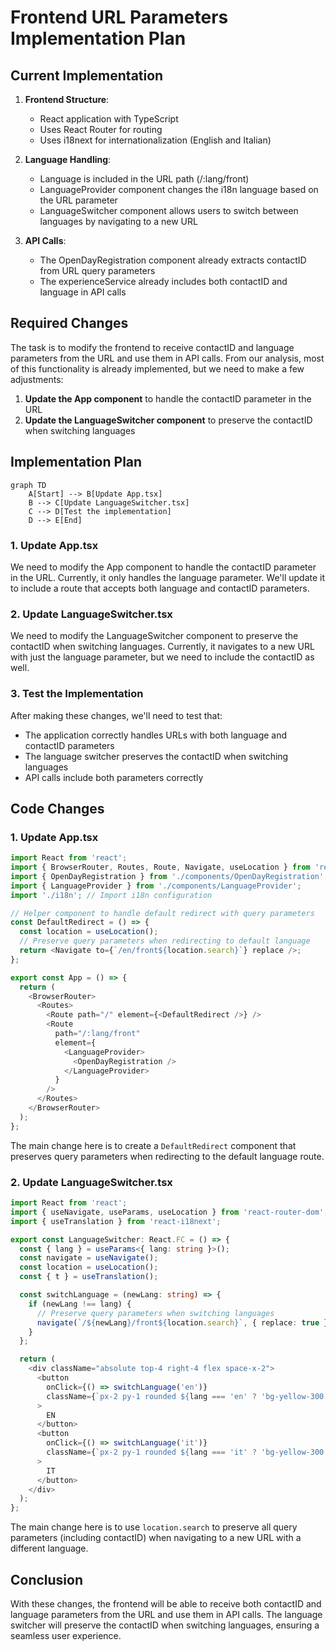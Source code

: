 # Frontend URL Parameters Implementation Plan

## Current Implementation

1. **Frontend Structure**:
   - React application with TypeScript
   - Uses React Router for routing
   - Uses i18next for internationalization (English and Italian)

2. **Language Handling**:
   - Language is included in the URL path (/:lang/front)
   - LanguageProvider component changes the i18n language based on the URL parameter
   - LanguageSwitcher component allows users to switch between languages by navigating to a new URL

3. **API Calls**:
   - The OpenDayRegistration component already extracts contactID from URL query parameters
   - The experienceService already includes both contactID and language in API calls

## Required Changes

The task is to modify the frontend to receive contactID and language parameters from the URL and use them in API calls. From our analysis, most of this functionality is already implemented, but we need to make a few adjustments:

1. **Update the App component** to handle the contactID parameter in the URL
2. **Update the LanguageSwitcher component** to preserve the contactID when switching languages

## Implementation Plan

```mermaid
graph TD
    A[Start] --> B[Update App.tsx]
    B --> C[Update LanguageSwitcher.tsx]
    C --> D[Test the implementation]
    D --> E[End]
```

### 1. Update App.tsx

We need to modify the App component to handle the contactID parameter in the URL. Currently, it only handles the language parameter. We'll update it to include a route that accepts both language and contactID parameters.

### 2. Update LanguageSwitcher.tsx

We need to modify the LanguageSwitcher component to preserve the contactID when switching languages. Currently, it navigates to a new URL with just the language parameter, but we need to include the contactID as well.

### 3. Test the Implementation

After making these changes, we'll need to test that:
- The application correctly handles URLs with both language and contactID parameters
- The language switcher preserves the contactID when switching languages
- API calls include both parameters correctly

## Code Changes

### 1. Update App.tsx

```typescript
import React from 'react';
import { BrowserRouter, Routes, Route, Navigate, useLocation } from 'react-router-dom';
import { OpenDayRegistration } from './components/OpenDayRegistration';
import { LanguageProvider } from './components/LanguageProvider';
import './i18n'; // Import i18n configuration

// Helper component to handle default redirect with query parameters
const DefaultRedirect = () => {
  const location = useLocation();
  // Preserve query parameters when redirecting to default language
  return <Navigate to={`/en/front${location.search}`} replace />;
};

export const App = () => {
  return (
    <BrowserRouter>
      <Routes>
        <Route path="/" element={<DefaultRedirect />} />
        <Route 
          path="/:lang/front" 
          element={
            <LanguageProvider>
              <OpenDayRegistration />
            </LanguageProvider>
          } 
        />
      </Routes>
    </BrowserRouter>
  );
};
```

The main change here is to create a `DefaultRedirect` component that preserves query parameters when redirecting to the default language route.

### 2. Update LanguageSwitcher.tsx

```typescript
import React from 'react';
import { useNavigate, useParams, useLocation } from 'react-router-dom';
import { useTranslation } from 'react-i18next';

export const LanguageSwitcher: React.FC = () => {
  const { lang } = useParams<{ lang: string }>();
  const navigate = useNavigate();
  const location = useLocation();
  const { t } = useTranslation();

  const switchLanguage = (newLang: string) => {
    if (newLang !== lang) {
      // Preserve query parameters when switching languages
      navigate(`/${newLang}/front${location.search}`, { replace: true });
    }
  };

  return (
    <div className="absolute top-4 right-4 flex space-x-2">
      <button
        onClick={() => switchLanguage('en')}
        className={`px-2 py-1 rounded ${lang === 'en' ? 'bg-yellow-300 text-blue-900' : 'bg-white/20 text-white'}`}
      >
        EN
      </button>
      <button
        onClick={() => switchLanguage('it')}
        className={`px-2 py-1 rounded ${lang === 'it' ? 'bg-yellow-300 text-blue-900' : 'bg-white/20 text-white'}`}
      >
        IT
      </button>
    </div>
  );
};
```

The main change here is to use `location.search` to preserve all query parameters (including contactID) when navigating to a new URL with a different language.

## Conclusion

With these changes, the frontend will be able to receive both contactID and language parameters from the URL and use them in API calls. The language switcher will preserve the contactID when switching languages, ensuring a seamless user experience.